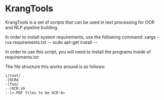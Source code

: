 # KrangTools
KrangTools is a set of scripts that can be used in text processing for OCR and NLP pipeline building.

In order to install system requirements, use the following command:
xargs -rxa requirements.txt -- sudo apt-get install --

In order to use this script, you will need to install the programs inside of requirements.txt

The file structure this works around is as follows:
```
|/root/
-|OCRd
-|foo/
--|OCR.sh
--|<.PDF files to be OCR'd>
```
